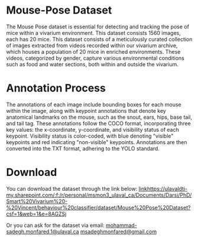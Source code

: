 # Mouse-Pose Dataset

The Mouse Pose dataset is essential for detecting and tracking the pose of mice within a vivarium environment. This dataset consists 1560 images, each has 20 mice. This dataset consists of a meticulously curated collection of images extracted from videos recorded within our vivarium archive, which houses a population of 20 mice in enriched environments. These videos, categorized by gender, capture various environmental conditions such as food and water sections, both within and outside the vivarium.

# Annotation Process
The annotations of each image include bounding boxes for each mouse within the image, along with keypoint annotations that denote key anatomical landmarks on the mouse, such as the snout, ears, hips, base tail, and tail tag. These annotations follow the COCO format, incorporating three key values: the x-coordinate, y-coordinate, and visibility status of each keypoint. Visibility status is color-coded, with blue denoting "visible" keypoints and red indicating "non-visible" keypoints. Annotations are then converted into the TXT format, adhering to the YOLO standard.

# Download

You can download the dataset through the link below:
[link](https://ulavaldti-my.sharepoint.com/:f:/r/personal/msmon3_ulaval_ca/Documents/Darsi/PhD/Smart%20Vivarium%20-%20Vincent/behaviour%20classifier/dataset/Mouse%20Pose%20Dataset?csf=1&web=1&e=8AGZSj)https://ulavaldti-my.sharepoint.com/:f:/r/personal/msmon3_ulaval_ca/Documents/Darsi/PhD/Smart%20Vivarium%20-%20Vincent/behaviour%20classifier/dataset/Mouse%20Pose%20Dataset?csf=1&web=1&e=8AGZSj

Or you can ask for the dataset via email:
mohammad-sadegh.monfared.1@ulaval.ca
msadeghmonfared@gmail.com
